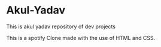 # Akul-Yadav
This is akul yadav repository of dev projects

This is a spotify Clone made with the use of HTML and CSS.
